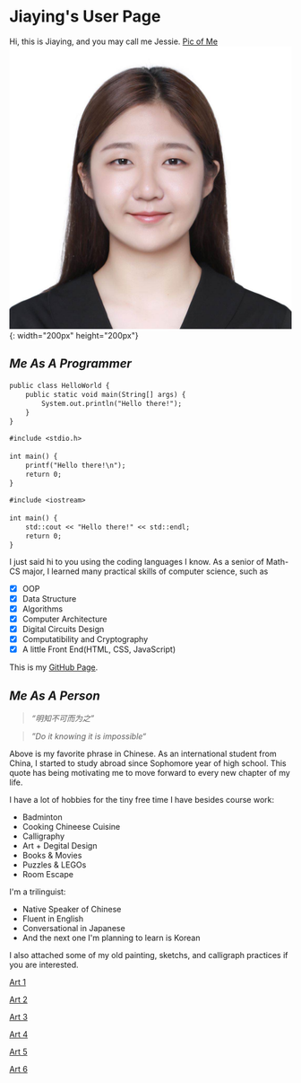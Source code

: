 # **Jiaying's User Page**
Hi, this is Jiaying, and you may call me Jessie.
[Pic of Me](https://github.com/Jessyjy7/CSE-110-Lab1/blob/main/PassportPic.JPG)
![Image](PassportPic.JPG){: width="200px" height="200px"}
## _Me As A Programmer_
```
public class HelloWorld {
    public static void main(String[] args) {
        System.out.println("Hello there!");
    }
}
```
```
#include <stdio.h>

int main() {
    printf("Hello there!\n");
    return 0;
}
```
```
#include <iostream>

int main() {
    std::cout << "Hello there!" << std::endl;
    return 0;
}
```

I just said hi to you using the coding languages I know. As a senior of Math-CS major, I learned many practical skills of computer science, such as
- [x] OOP
- [x] Data Structure
- [x] Algorithms
- [x] Computer Architecture
- [x] Digital Circuits Design
- [x] Computatibility and Cryptography
- [x] A little Front End(HTML, CSS, JavaScript)

This is my [GitHub Page](https://github.com/Jessyjy7?tab=repositories).

## _Me As A Person_
>_“明知不可而为之”_

>_”Do it knowing it is impossible“_

Above is my favorite phrase in Chinese. As an international student from China, I started to study abroad since Sophomore year of high school. This quote has being motivating me to move forward to every new chapter of my life.

I have a lot of hobbies for the tiny free time I have besides course work:
* Badminton
* Cooking Chineese Cuisine
* Calligraphy
* Art + Degital Design
* Books & Movies
* Puzzles & LEGOs
* Room Escape

I'm a trilinguist:
* Native Speaker of Chinese
* Fluent in English
* Conversational in Japanese
* And the next one I'm planning to learn is Korean

I also attached some of my old painting, sketchs, and calligraph practices if you are interested. 

[Art 1](https://github.com/Jessyjy7/CSE-110-Lab1/blob/main/13296918-D39E-401E-B786-612B344611F9.jpeg)

[Art 2](https://github.com/Jessyjy7/CSE-110-Lab1/blob/main/3567AA4F-A9CA-4D4C-8635-06BB3543DB2E.jpeg)

[Art 3](https://github.com/Jessyjy7/CSE-110-Lab1/blob/main/7FDEE564-573B-45B7-8D22-4B5FDE283316.jpeg)

[Art 4](https://github.com/Jessyjy7/CSE-110-Lab1/blob/main/9337CE83-6243-4D36-8B70-03A3B07DFFE1.jpeg)

[Art 5](https://github.com/Jessyjy7/CSE-110-Lab1/blob/main/AEDA2CD1-5C72-4B32-AC35-0886B2A5A330.jpeg)

[Art 6](https://github.com/Jessyjy7/CSE-110-Lab1/blob/main/94A72B3E-D3EF-4644-805C-07D0C249D416.jpeg)


